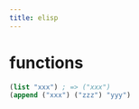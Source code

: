 ```yaml
---
title: elisp
---
```


# functions

```lisp
(list "xxx") ; => ("xxx")
(append ("xxx") ("zzz") "yyy")
```
